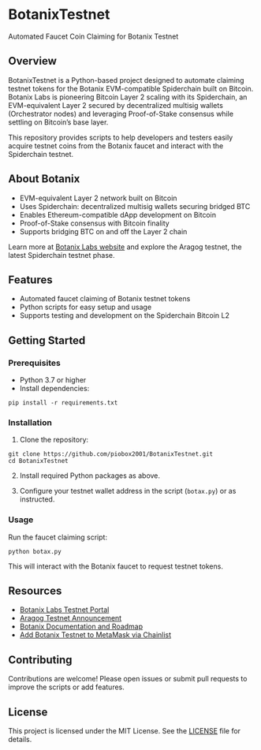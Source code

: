 # BotanixTestnet

Automated Faucet Coin Claiming for Botanix Testnet

## Overview

BotanixTestnet is a Python-based project designed to automate claiming testnet tokens for the Botanix EVM-compatible Spiderchain built on Bitcoin. Botanix Labs is pioneering Bitcoin Layer 2 scaling with its Spiderchain, an EVM-equivalent Layer 2 secured by decentralized multisig wallets (Orchestrator nodes) and leveraging Proof-of-Stake consensus while settling on Bitcoin’s base layer.

This repository provides scripts to help developers and testers easily acquire testnet coins from the Botanix faucet and interact with the Spiderchain testnet.

## About Botanix

- EVM-equivalent Layer 2 network built on Bitcoin  
- Uses Spiderchain: decentralized multisig wallets securing bridged BTC  
- Enables Ethereum-compatible dApp development on Bitcoin  
- Proof-of-Stake consensus with Bitcoin finality  
- Supports bridging BTC on and off the Layer 2 chain  

Learn more at [Botanix Labs website](https://botanixlabs.xyz/en/testnet) and explore the Aragog testnet, the latest Spiderchain testnet phase.

## Features

- Automated faucet claiming of Botanix testnet tokens  
- Python scripts for easy setup and usage  
- Supports testing and development on the Spiderchain Bitcoin L2  

## Getting Started

### Prerequisites

- Python 3.7 or higher  
- Install dependencies:

```
pip install -r requirements.txt
```

### Installation

1. Clone the repository:

```
git clone https://github.com/piobox2001/BotanixTestnet.git
cd BotanixTestnet
```

2. Install required Python packages as above.

3. Configure your testnet wallet address in the script (`botax.py`) or as instructed.

### Usage

Run the faucet claiming script:

```
python botax.py
```

This will interact with the Botanix faucet to request testnet tokens.

## Resources

- [Botanix Labs Testnet Portal](https://botanixlabs.xyz/en/testnet)  
- [Aragog Testnet Announcement](https://botanixlabs.xyz/en/blog/aragog-testnet-launch)  
- [Botanix Documentation and Roadmap](https://botanixlabs.xyz/en/roadmap)  
- [Add Botanix Testnet to MetaMask via Chainlist](https://chainlist.org/chain/3636)  

## Contributing

Contributions are welcome! Please open issues or submit pull requests to improve the scripts or add features.

## License

This project is licensed under the MIT License. See the [LICENSE](LICENSE) file for details.

